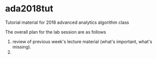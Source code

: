 # ada2018tut
Tutorial material for 2018 advanced analytics algorithm class

The overall plan for the lab session are as follows
1. review of previous week's lecture material (what's important, what's missing).
2. 
